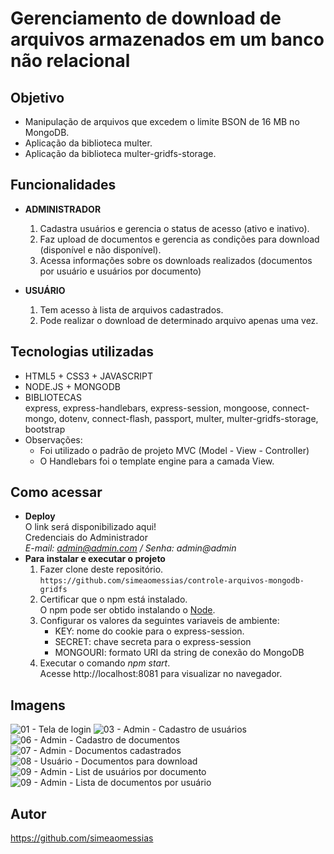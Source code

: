 # Gerenciamento de download de arquivos armazenados em um banco não relacional

## Objetivo
- Manipulação de arquivos que excedem o limite BSON de 16 MB no MongoDB.
- Aplicação da biblioteca multer.
- Aplicação da biblioteca multer-gridfs-storage.

## Funcionalidades
- **ADMINISTRADOR**<br>
  1. Cadastra usuários e gerencia o status de acesso (ativo e inativo).<br>
  2. Faz upload de documentos e gerencia as condições para download (disponível e não disponível).<br>
  3. Acessa informações sobre os downloads realizados (documentos por usuário e usuários por documento)
     
- **USUÁRIO**<br>
  1. Tem acesso à lista de arquivos cadastrados.
  2. Pode realizar o download de determinado arquivo apenas uma vez.
    
## Tecnologias utilizadas
- HTML5 + CSS3 + JAVASCRIPT
- NODE.JS + MONGODB
- BIBLIOTECAS<br>
  express, express-handlebars, express-session, mongoose, connect-mongo, dotenv, connect-flash, passport, multer, multer-gridfs-storage, bootstrap
- Observações:
  - Foi utilizado o padrão de projeto MVC (Model - View - Controller)
  - O Handlebars foi o template engine para a camada View.<br>
      
## Como acessar
- **Deploy** <br>
  O link será disponibilizado aqui! <br>
  Credenciais do Administrador <br>
  *E-mail: admin@admin.com / Senha: admin@admin*
- **Para instalar e executar o projeto** <br>
  1. Fazer clone deste repositório. <br>
     `https://github.com/simeaomessias/controle-arquivos-mongodb-gridfs`
  2. Certificar que o npm está instalado. <br>
     O npm pode ser obtido instalando o [Node](https://nodejs.org/en/).
  3. Configurar os valores da seguintes variaveis de ambiente:<br>
     - KEY: nome do cookie para o express-session. <br>
     - SECRET: chave secreta para o express-session <br>
     - MONGOURI: formato URI da string de conexão do MongoDB <br>
  4. Executar o comando *npm start*. <br>
     Acesse http://localhost:8081 para visualizar no navegador. <br>

## Imagens
![01 - Tela de login](https://user-images.githubusercontent.com/76917508/222044209-a5abec0c-683c-40f6-921b-900172b652e4.jpg)
![03 - Admin - Cadastro de usuários](https://user-images.githubusercontent.com/76917508/222044358-17a96710-3b84-4262-8d0f-95df0c85f15c.jpg)
![06 - Admin - Cadastro de documentos](https://user-images.githubusercontent.com/76917508/222044388-83903427-9af7-4e06-8715-d4af849168c4.jpg)
![07 - Admin - Documentos cadastrados](https://user-images.githubusercontent.com/76917508/222044469-88eee914-86c0-4b49-8b6b-ac32725fe462.jpg)
![08 - Usuário - Documentos para download](https://user-images.githubusercontent.com/76917508/222044484-2d23d1e0-4857-4870-ae4a-6960ef89a15f.jpg)
![09 - Admin - List de usuários por documento](https://user-images.githubusercontent.com/76917508/222044552-626e33cc-2bd2-4b84-b7b9-58b19181c755.jpg)
![09 - Admin - Lista de documentos por usuário](https://user-images.githubusercontent.com/76917508/222044568-67c07281-68e2-43c5-a401-659cb4b14680.jpg)


## Autor
https://github.com/simeaomessias

